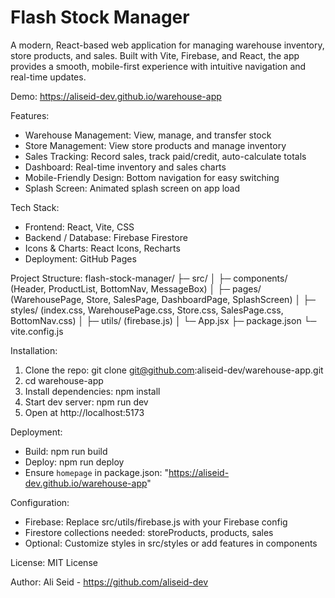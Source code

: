 # Flash Stock Manager

A modern, React-based web application for managing warehouse inventory, store products, and sales. Built with Vite, Firebase, and React, the app provides a smooth, mobile-first experience with intuitive navigation and real-time updates.

Demo: https://aliseid-dev.github.io/warehouse-app

Features:
- Warehouse Management: View, manage, and transfer stock
- Store Management: View store products and manage inventory
- Sales Tracking: Record sales, track paid/credit, auto-calculate totals
- Dashboard: Real-time inventory and sales charts
- Mobile-Friendly Design: Bottom navigation for easy switching
- Splash Screen: Animated splash screen on app load

Tech Stack:
- Frontend: React, Vite, CSS
- Backend / Database: Firebase Firestore
- Icons & Charts: React Icons, Recharts
- Deployment: GitHub Pages

Project Structure:
flash-stock-manager/
├─ src/
│  ├─ components/ (Header, ProductList, BottomNav, MessageBox)
│  ├─ pages/ (WarehousePage, Store, SalesPage, DashboardPage, SplashScreen)
│  ├─ styles/ (index.css, WarehousePage.css, Store.css, SalesPage.css, BottomNav.css)
│  ├─ utils/ (firebase.js)
│  └─ App.jsx
├─ package.json
└─ vite.config.js

Installation:
1. Clone the repo: git clone git@github.com:aliseid-dev/warehouse-app.git
2. cd warehouse-app
3. Install dependencies: npm install
4. Start dev server: npm run dev
5. Open at http://localhost:5173

Deployment:
- Build: npm run build
- Deploy: npm run deploy
- Ensure `homepage` in package.json: "https://aliseid-dev.github.io/warehouse-app"

Configuration:
- Firebase: Replace src/utils/firebase.js with your Firebase config
- Firestore collections needed: storeProducts, products, sales
- Optional: Customize styles in src/styles or add features in components

License:
MIT License

Author:
Ali Seid - https://github.com/aliseid-dev
